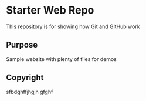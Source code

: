 # Starter Web Repo

This repository is for showing how Git and GitHub work

## Purpose

Sample website with plenty of files for demos

## Copyright

sfbdghffjhgjh
gfghf
